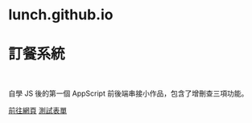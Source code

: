 # lunch.github.io
<h1>訂餐系統</h1><br>
<p>自學 JS 後的第一個 AppScript 前後端串接小作品，包含了增刪查三項功能。<p/>
<a href="https://sc1314520.github.io/lunch.github.io/index.html">前往網頁</a>
<a href="https://drive.google.com/drive/folders/14LhFnhFJ69nfCX5KUsKpzooGRUJBgt2m?usp=share_link">測試表單</a>
